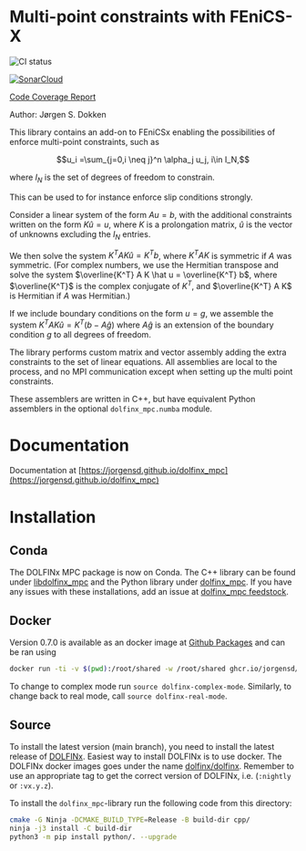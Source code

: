 # Multi-point constraints with FEniCS-X
![CI status](https://github.com/jorgensd/dolfinx_mpc/actions/workflows/test_mpc.yml/badge.svg)

[![SonarCloud](https://sonarcloud.io/images/project_badges/sonarcloud-orange.svg)](https://sonarcloud.io/summary/new_code?id=jorgensd_dolfinx_mpc)

[Code Coverage Report](https://jsdokken.com/dolfinx_mpc/code-coverage-report/index.html)

Author: Jørgen S. Dokken

This library contains an add-on to FEniCSx enabling the possibilities
of enforce multi-point constraints, such as 

$$u_i =\sum_{j=0,i \neq j}^n \alpha_j u_j, i\in I_N,$$

where $I_N$ is the set of degrees of freedom to constrain.

This can be used to for instance enforce slip conditions strongly.

Consider a linear system of the form 
$Au=b$, with the additional constraints written on the form $K\hat u=u$, where $K$ is a prolongation matrix, $\hat u$ is the vector of unknowns excluding the $I_N$ entries. 

We then solve the system 
$K^T A K \hat u = K^T b$, where $K^T A K$ is symmetric if $A$ was symmetric.
(For complex numbers, we use the Hermitian transpose and solve the system $\overline{K^T} A K \hat u = \overline{K^T} b$, where $\overline{K^T}$ is the complex conjugate of $K^T$, and $\overline{K^T} A K$ is Hermitian if $A$ was Hermitian.)

If we include boundary conditions on the form $u=g$, we 
assemble the system
$K^TAK\hat u = K^T(b-A\hat g)$ where $A\hat g$ is an extension of the boundary condition $g$ to all degrees of freedom.

The library performs custom matrix and vector assembly adding the extra constraints to the set of linear equations. All assemblies are local to the process, and no MPI communication except when setting up the multi point constraints.

These assemblers are written in C++, but have equivalent Python assemblers in the optional `dolfinx_mpc.numba` module.

# Documentation
Documentation at [https://jorgensd.github.io/dolfinx_mpc](https://jorgensd.github.io/dolfinx_mpc)

# Installation

## Conda
The DOLFINx MPC package is now on Conda.
The C++ library can be found under [libdolfinx_mpc](https://anaconda.org/conda-forge/libdolfinx_mpc) and the Python library under
[dolfinx_mpc](https://anaconda.org/conda-forge/dolfinx_mpc). If you have any issues with these installations, add an issue at [dolfinx_mpc feedstock](https://github.com/conda-forge/dolfinx_mpc-feedstock).

## Docker

Version 0.7.0 is available as an docker image at [Github Packages](https://github.com/jorgensd/dolfinx_mpc/pkgs/container/dolfinx_mpc)
and can be ran using
```bash
docker run -ti -v $(pwd):/root/shared -w /root/shared ghcr.io/jorgensd/dolfinx_mpc:v0.7.0
```
To change to complex mode run `source dolfinx-complex-mode`.
Similarly, to change back to real mode, call `source dolfinx-real-mode`.

## Source

To install the latest version (main branch), you need to install the latest release of [DOLFINx](https://github.com/FEniCS/dolfinx).
Easiest way to install DOLFINx is to use docker. The DOLFINx docker images goes under the name [dolfinx/dolfinx](https://hub.docker.com/r/dolfinx/dolfinx).
Remember to use an appropriate tag to get the correct version of DOLFINx, i.e. (`:nightly` or `:vx.y.z`).

To install the `dolfinx_mpc`-library run the following code from this directory:
```bash
cmake -G Ninja -DCMAKE_BUILD_TYPE=Release -B build-dir cpp/
ninja -j3 install -C build-dir
python3 -m pip install python/. --upgrade
```